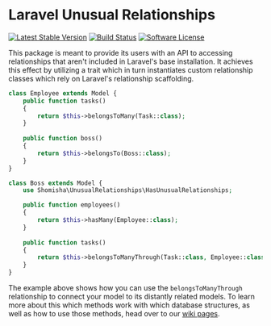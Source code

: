 # Laravel Unusual Relationships

[![Latest Stable Version](https://poser.pugx.org/shomisha/unusual-relationships/v/stable)](https://packagist.org/packages/shomisha/unusual-relationships)
[![Build Status](https://travis-ci.org/weareneopix/laravel-model-translation.svg?branch=master)](https://travis-ci.org/shomisha/unusual-relationships.svg?branch=master)
[![Software License](https://img.shields.io/badge/license-MIT-brightgreen.svg?style=flat-square)](LICENSE.md)

This package is meant to provide its users with an API to accessing relationships that aren't included in Laravel's base installation. 
It achieves this effect by utilizing a trait which in turn instantiates custom relationship classes which rely on Laravel's relationship scaffolding.

```php
class Employee extends Model {
    public function tasks() 
    {
        return $this->belongsToMany(Task::class);
    }
    
    public function boss() 
    {
        return $this->belongsTo(Boss::class);
    }
}

class Boss extends Model {
    use Shomisha\UnusualRelationships\HasUnusualRelationships;

    public function employees() 
    {
        return $this->hasMany(Employee::class);
    }
    
    public function tasks()
    {
        return $this->belongsToManyThrough(Task::class, Employee::class)
    }
}
```

The example above shows how you can use the `belongsToManyThrough` relationship to connect your model to its distantly related models. 
To learn more about this which methods work with which database structures, as well as how to use those methods, head over to our  [wiki pages](https://github.com/shomisha/unusual-relationships/wiki).